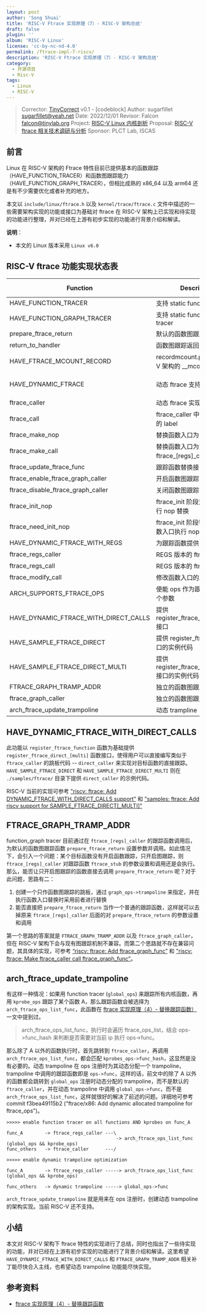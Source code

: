 ```yaml
---
layout: post
author: 'Song Shuai'
title: 'RISC-V Ftrace 实现原理（7）- RISC-V 架构总结'
draft: false
plugin: ''
album: 'RISC-V Linux'
license: 'cc-by-nc-nd-4.0'
permalink: /ftrace-impl-7-riscv/
description: 'RISC-V Ftrace 实现原理（7）- RISC-V 架构总结'
category:
  - 开源项目
  - Risc-V
tags:
  - Linux
  - RISC-V
---
```


> Corrector: [TinyCorrect](https://gitee.com/tinylab/tinycorrect) v0.1 - [codeblock]
> Author:    sugarfillet <sugarfillet@yeah.net>
> Date:      2022/12/01
> Revisor:   Falcon falcon@tinylab.org
> Project:   [RISC-V Linux 内核剖析](https://gitee.com/tinylab/riscv-linux)
> Proposal:  [RISC-V ftrace 相关技术调研与分析](https://gitee.com/tinylab/riscv-linux/issues/I58N1O)
> Sponsor:   PLCT Lab, ISCAS


## 前言

Linux 在 RISC-V 架构的 Ftrace 特性目前已提供基本的函数跟踪（HAVE_FUNCTION_TRACER）和函数图跟踪能力（HAVE_FUNCTION_GRAPH_TRACER），但相比成熟的 x86_64 以及 arm64 还是有不少需要优化或者补充的地方。

本文以 `include/linux/ftrace.h` 以及 `kernel/trace/ftrace.c` 文件中描述的一些需要架构实现的功能或接口为基础对 ftrace 在 RISC-V 架构上已实现和待实现的功能进行整理，并对已经在上游有初步实现的功能进行背景介绍和解读。

**说明**：

* 本文的 Linux 版本采用 `Linux v6.0`

## RISC-V ftrace 功能实现状态表

| Function                              | Description                                          | RISC-V status | References                  |
|---------------------------------------|------------------------------------------------------|---------------|-----------------------------|
| HAVE_FUNCTION_TRACER                  | 支持 static function tracer                          | ok            | 10626c32e382                |
| HAVE_FUNCTION_GRAPH_TRACER            | 支持 static function_graph tracer                    | ok            | 10626c32e382                |
| prepare_ftrace_return                 | 默认的函数图跟踪函数                                 | ok            |                             |
| return_to_handler                     | 函数图跟踪返回处理例程                               | ok            |                             |
| HAVE_FTRACE_MCOUNT_RECORD             | recordmcount.pl 支持 RISC-V 架构的 __mcount_loc 创建 | ok            | a1d2a6b4cee8                |
| HAVE_DYNAMIC_FTRACE                   | 动态 ftrace 支持                                     | ok            | c15ac4fd60d5 / bc1a4c3a8425 |
| ftrace_caller                         | 动态 ftrace 实现的 mcount                            | ok            |                             |
| ftrace_call                           | ftrace_caller 中调用跟踪函数的 label                 | ok            |                             |
| ftrace_make_nop                       | 替换函数入口为 nop                                   | ok            |                             |
| ftrace_make_call                      | 替换函数入口为对 ftrace_[regs]_caller 的调用         | ok            |                             |
| ftrace_update_ftrace_func             | 跟踪函数替换接口                                     | ok            |                             |
| ftrace_enable_ftrace_graph_caller     | 开启函数图跟踪                                       | ok            |                             |
| ftrace_disable_ftrace_graph_caller    | 关闭函数图跟踪                                       | ok            |                             |
| ftrace_init_nop                       | ftrace_init 阶段对函数入口执行 nop 替换              | ok            |                             |
| ftrace_need_init_nop                  | ftrace_init 阶段判断是否对函数入口执行 nop 替换      | ok            |                             |
| HAVE_DYNAMIC_FTRACE_WITH_REGS         | 为跟踪函数提供 pt_regs 访问                          | ok            | aea4c671fb98                |
| ftrace_regs_caller                    | REGS 版本的 ftrace_caller                            | ok            |                             |
| ftrace_regs_call                      | REGS 版本的 ftrace_call                              | ok            |                             |
| ftrace_modify_call                    | 修改函数入口的跳转                                   | ok            |                             |
| ARCH_SUPPORTS_FTRACE_OPS              | 使能 ops 作为跟踪函数的第 3 个参数                   | ok            | 71e736a7d655                |
| HAVE_DYNAMIC_FTRACE_WITH_DIRECT_CALLS | 提供 register_ftrace_direct[_multi] 接口             | wip           |                             |
| HAVE_SAMPLE_FTRACE_DIRECT             | 提供 register_ftrace_direct 接口的实例代码           | wip           |                             |
| HAVE_SAMPLE_FTRACE_DIRECT_MULTI       | 提供 register_ftrace_direct_multi 接口的实例代码     | wip           |                             |
| FTRACE_GRAPH_TRAMP_ADDR               | 独立的函数图跟踪跳板                                 | no_need       |                             |
| ftrace_graph_caller                   | 独立的函数图跟踪跳板                                 | no_need       |                             |
| arch_ftrace_update_trampoline         | 动态 trampline                                       | no            |                             |

## HAVE_DYNAMIC_FTRACE_WITH_DIRECT_CALLS

此功能以 `register_ftrace_function` 函数为基础提供 `register_ftrace_direct_[multi]` 函数接口，使得用户可以直接编写类似于 `ftrace_caller` 的跳板代码 -- `direct_caller` 来实现对目标函数的直接跟踪。`HAVE_SAMPLE_FTRACE_DIRECT` 和 `HAVE_SAMPLE_FTRACE_DIRECT_MULTI` 则在 `./samples/ftrace/` 目录下提供 `direct_caller` 的示例代码。

RISC-V 当前的实现可参考 ["riscv: ftrace: Add DYNAMIC_FTRACE_WITH_DIRECT_CALLS support"][1] 和 ["samples: ftrace: Add riscv support for SAMPLE_FTRACE_DIRECT[_MULTI]"][2]

## FTRACE_GRAPH_TRAMP_ADDR

function_graph tracer 目前通过在 `ftrace_[regs]_caller` 的跟踪函数调用后，为默认的函数图跟踪函数 `prepare_ftrace_return` 设置参数并调用。如此情况下，会引入一个问题：某个目标函数没有开启函数跟踪，只开启图跟踪，则 `ftrace_[regs]_caller` 对跟踪函数 `ftrace_stub` 的参数设置和调用还是会执行。那么，能否让只开启图跟踪的函数直接去调用 `prepare_ftrace_return` 呢？对于此问题，思路有二：

1. 创建一个只作函数图跟踪的跳板，通过 `graph_ops->trampoline` 来指定，并在执行函数入口替换时采用前者进行替换
2. 能否直接把 `prepare_ftrace_return` 当作一个普通的跟踪函数，这样就可以去掉原来 `ftrace_[regs]_caller` 后面的对 `prepare_ftrace_return` 的参数设置和调用

第一个思路的答案就是 `FTRACE_GRAPH_TRAMP_ADDR` 以及 `ftrace_graph_caller`，但在 RISC-V 架构下会与现有图跟踪机制不兼容。而第二个思路就不存在兼容问题，其具体的实现，可参考 [“riscv: ftrace: Add ftrace_graph_func”][3] 和 ["riscv: ftrace: Make ftrace_caller call ftrace_graph_func"][4]。

## arch_ftrace_update_trampoline

有这样一种情况：如果用 function tracer (`global_ops`) 来跟踪所有内核函数，再用 `kprobe_ops` 跟踪了某个函数 A，那么跟踪函数会被选择为 `arch_ftrace_ops_list_func`，此函数在 [ftrace 实现原理（4）- 替换跟踪函数）][5] 一文中提到过。

> arch_ftrace_ops_list_func，执行时会遍历 ftrace_ops_list，结合 ops->func_hash 来判断是否需要对当前 ip 执行 ops->func。

那么除了 A 以外的函数执行时，首先跳转到 `ftrace_caller`，再调用 `arch_ftrace_ops_list_func`，都会匹配 `kprobes_ops->func_hash`，这显然是没有必要的。动态 trampoline 在 ops 注册时为其动态分配一个 trampoline，trampoline 中调用的跟踪函数即是 `ops->func`，这样的话，前文中的除了 A 以外的函数都会跳转到 `global_ops` 注册时动态分配的 trampoline，而不是默认的 `ftrace_caller`，并在动态 trampoline 中调用 `global_ops->func`，而不是 `arch_ftrace_ops_list_func`，这样就很好的解决了前述的问题。详细地可参考 commit f3bea49115b2 ("ftrace/x86: Add dynamic allocated trampoline for ftrace_ops")。

```
>>>>> enable function tracer on all functions AND kprobes on func_A

func_A        -> ftrace_regs_caller ---\
                                        -> arch_ftrace_ops_list_func (global_ops && kprobe_ops)
func_others   -> ftrace_caller      ---/
```

```
>>>>> enable dynamic trampoline optimization

func_A        -> ftrace_regs_caller -----> arch_ftrace_ops_list_func (global_ops && kprobe_ops)

func_others   -> dynamic trampoline -----> global_ops->func
````

`arch_ftrace_update_trampoline` 就是用来在 ops 注册时，创建动态 trampoline 的架构实现。当前 RISC-V 还不支持。

## 小结

本文对 RISC-V 架构下 ftrace 特性的实现进行了总结，同时也指出了一些待实现的功能，并对已经在上游有初步实现的功能进行了背景介绍和解读。这里希望 `HAVE_DYNAMIC_FTRACE_WITH_DIRECT_CALLS` 和 `FTRACE_GRAPH_TRAMP_ADDR` 相关补丁能尽快合入主线，也希望动态 trampoline 功能能尽快实现。

## 参考资料

- [ftrace 实现原理（4）- 替换跟踪函数][5]

[1]: https://lore.kernel.org/linux-riscv/CAAYs2=hOY+ib_OYwUfnM10kwyqte7C7=efTL00VkVKHWM9HbAw@mail.gmail.com/T/#u
[2]: https://lore.kernel.org/linux-riscv/20221129033230.255947-8-guoren@kernel.org/T/#u
[3]: https://lore.kernel.org/linux-riscv/20221129033230.255947-5-guoren@kernel.org/T/#u
[4]: https://lore.kernel.org/linux-riscv/20221129033230.255947-6-guoren@kernel.org/T/#u
[5]: https://gitee.com/tinylab/riscv-linux/blob/master/articles/20220910-ftrace-impl-4-replace-trace-function.md
